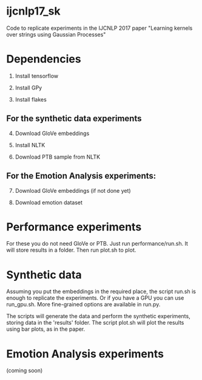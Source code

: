 # ijcnlp17_sk
Code to replicate experiments in the IJCNLP 2017 paper "Learning kernels over strings using Gaussian Processes"

# Dependencies

1) Install tensorflow

2) Install GPy

3) Install flakes

## For the synthetic data experiments

4) Download GloVe embeddings

5) Install NLTK

6) Download PTB sample from NLTK

## For the Emotion Analysis experiments:

7) Download GloVe embeddings (if not done yet)

8) Download emotion dataset


# Performance experiments

For these you do not need GloVe or PTB. Just run performance/run.sh. It will store results in a folder. Then run plot.sh to plot.


# Synthetic data

Assuming you put the embeddings in the required place, the script run.sh is enough to replicate the experiments. Or if you have a GPU you can use run_gpu.sh. More fine-grained options are available in run.py.

The scripts will generate the data and perform the synthetic experiments, storing data in the 'results' folder. The script plot.sh will plot the results using bar plots, as in the paper.


# Emotion Analysis experiments

(coming soon)
